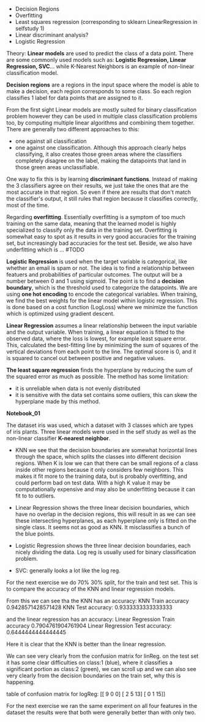 
- Decision Regions
- Overfitting
- Least squares regression (corresponding to sklearn LinearRegression in selfstudy 1)
- Linear discriminant analysis?
- Logistic Regression

Theory:
**Linear models** are used to predict the class of a data point. There are some commonly used models such as: **Logistic Regression, Linear Regression, SVC**... while K-Nearest Neighbors is an example of non-linear classification model.

<!-- Linear Regression is used to predict continuous values and Logistic Regression is used to predict discrete values. There is no point of having a decision boundary for a set of continuous values. That is why we don't talk about a decision boundary in Linear Regression. -->

**Decision regions** are a regions in the input space where the model is able to make a decision, each region corresponds to some class. So each region classifies 1 label for data points that are assigned to it.

From the first sight Linear models are mostly suited for binary classification problem however they can be used in multiple class classification problems too, by computing multiple linear algorithms and combining them together. There are generally two different approaches to this: 
 - one against all classification
 - one against one classification. 
Although this approach clearly helps classifying, it also creates those green areas where the classifiers completely disagree on the label, making the datapoints that land in those green areas unclassifiable.

One way to fix this is by learning **discriminant functions**. Instead of making the 3 classifiers agree on their results, we just take the ones that are the most accurate in that region. So even if there are results that don't match the classifier's output, it still rules that region because it classifies correctly, most of the time.

Regarding **overfitting**. Essentially overfitting is a symptom of too much training on the same data, meaning that the learned model is highly specialized to classify only the data in the training set. Overfitting is somewhat easy to spot as it results in very good accuracies for the training set, but increasingly bad accuracies for the test set. Beside, we also have underfitting which is ... #TODO

**Logistic Regression** is used when the target variable is categorical, like whether an email is spam or not. The idea is to find a relationship between featuers and probabilities of particular outcomes. The output will be a number between 0 and 1 using sigmoid. The point is to find a **decision boundary**, which is the threshold used to categorize the datapoints. We are using **one hot encoding** to encode the categorical variables. When training, we find the best weights for the linear model within logistic regression. This is done based on a cost function (LogLoss) where we minimize the function which is optimized using gradient descent.

**Linear Regression** assumes a linear relationship between the input variable and the output variable. When training, a linear equation is fitted to the observed data, where the loss is lowest, for example least square error. This, calculated the best-fitting line by minimizing the sum of squares of the vertical deviations from each point to the line. The optimal score is 0, and it is squared to cancel out between positive and negative values.

**The least square regression** finds the hyperplane by reducing the sum of the squared error as much as possible. The method has some limitation:
 - it is unreliable when data is not evenly distributed
 - it is sensitive with the data set contains some outliers, this can skew the hyperplane made by this method.


<!-- TODO -->
<!-- 
**K-nearest neighbor** assumes similar things exists in close proximity. 
- As K is decreased, predictions become less stable. A low k can also lead to overfitting
- As K is increased, predictions becomes more stable due to majority voting/averaging. I can however become too large and lead to underfitting.
Using the euclidean distance, we consider the k nearest neighbors, and that a point will be the same class as the majority of those. To avoid tiebreaks, avoid even k values.

**The least squares regression**  is the error function, that tries to minimize the classification error. The least square error has some problems, if the data set contains some outliers. As can be seen here. Least squares regression is not optimal for this kind of dataset.
 
A **linear discriminant function** is a function where the decision surfaces are hyperplanes.
-->
**Notebook_01**

The dataset iris was used, which a dataset with 3 classes which are types of iris plants. Three linear models were used in the self study as well as the non-linear classifier **K-nearest neighbor**.

- KNN we see that the decision boundaries are somewhat horizontal lines through the space, which splits the classes into different decision regions. When K is low we can that there can be small regions of a class inside other regions because it only considers few neighbors. This makes it fit more to the training data, but is probably overfitting, and could perform bad on test data. With a high K value it may be computationally expensive and may also be underfitting because it can fit to to outliers.

- Linear Regression shows the three linear decision boundaries, which have no overlap in the decision regions, this will result in as we can see these intersecting hyperplanes, as each hyperplane only is fitted on the single class. It seems not as good as KNN. It misclassifies a bunch of the blue points.

- Logistic Regression shows the three linear decision boundaries, each nicely dividing the data. Log reg is usually used for binary classification problem.

- SVC: generally looks a lot like the log reg. 

For the next exercise we do 70% 30% split, for the train and test set.
This is to compare the accuracy of the KNN and linear regression models.

From this we can see tha the KNN has an accuracy:
KNN Train accuracy 0.9428571428571428
KNN Test accuracy: 0.9333333333333333

and the linear regression has an accuracy:
Linear Regression Train accuracy 0.7904761904761904
Linear Regression Test accuracy: 0.6444444444444445

Here it is clear that the KNN is better than the linear regression.

We can see very clearly from the confusion matrix for linReg. on the test set it has some clear difficulties on class:1 (blue), where it classifies a significant portion as class:2 (green), we can scroll up and we can also see very clearly from the decision boundaries on the train set, why this is happening.

table of confusion matrix for logReg:
 [[ 9  0  0]
 [ 2  5 13]
 [ 0  1 15]]

 For the next exercise we ran the same experiment on all four features in the dataset the results were that both were generally better than with only two.

 <!-- TODO where is notes for notebook 2? -->